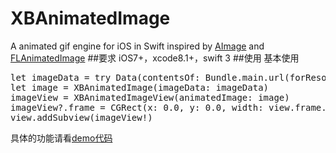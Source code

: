 # XBAnimatedImage
A animated gif engine for iOS in Swift inspired by [AImage](https://github.com/wangjwchn/AImage) and [FLAnimatedImage](https://github.com/Flipboard/FLAnimatedImage)
##要求
iOS7+，xcode8.1+，swift 3
##使用
基本使用
<pre>
let imageData = try Data(contentsOf: Bundle.main.url(forResource: "2", withExtension: "gif")!, options: [])
let image = XBAnimatedImage(imageData: imageData)
imageView = XBAnimatedImageView(animatedImage: image)
imageView?.frame = CGRect(x: 0.0, y: 0.0, width: view.frame.width, height: view.frame.height)
view.addSubview(imageView!)
</pre>
具体的功能请看[demo代码](https://github.com/xiabob/XBAnimatedImage/blob/master/XBAnimatedImage/XBAnimatedImage/ViewController.swift)
